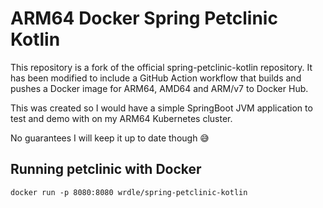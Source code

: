 # ARM64 Docker Spring Petclinic Kotlin
This repository is a fork of the official spring-petclinic-kotlin repository. It has been modified to include a GitHub
Action workflow that builds and pushes a Docker image for ARM64, AMD64 and ARM/v7 to Docker Hub.

This was created so I would have a simple SpringBoot JVM application to test and demo with on my ARM64 Kubernetes cluster.

No guarantees I will keep it up to date though 😅

## Running petclinic with Docker

```
docker run -p 8080:8080 wrdle/spring-petclinic-kotlin
```





